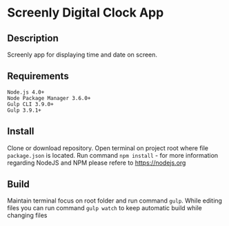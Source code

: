 # Screenly Digital Clock App

## Description
Screenly app for displaying time and date on screen.

## Requirements
```
Node.js 4.0+
Node Package Manager 3.6.0+
Gulp CLI 3.9.0+
Gulp 3.9.1+
```

## Install
Clone or download repository.
Open terminal on project root where file `package.json` is located.
Run command ```npm install``` - for more information regarding NodeJS and NPM please refere to https://nodejs.org

## Build
Maintain terminal focus on root folder and run command `gulp`. While editing files you can run command `gulp watch` to keep automatic build while changing files